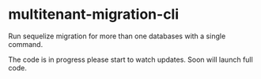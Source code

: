 # multitenant-migration-cli
Run sequelize migration for more than one databases with a single command.

The code is in progress please start to watch updates. Soon will launch full code.
